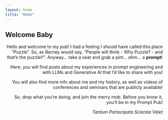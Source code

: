 ```yaml
---
layout: home
title: "Home"
---
```


## Welcome Baby
<style>
    p {
        text-align: justify;
    }
</style>

Hello and welcome to my _pub_! I had a feeling I should have called this place “Puzzle”. So, as Barney would say, “People will think - Why Puzzle? - and that’s the puzzle!!”. Anyway...  take a seat and grab a pint… ehm… a **prompt**!

Here, you will find posts about my experiences in prompt engineering and with LLMs and Generative AI that I’d like to share with you!

You will also find more info about me and my history, as well as videos of conferences and seminars that are publicly available!

So, drop what you’re doing, and join the merry mob. Before you know it, you’ll be in my Prompt Pub!

<style>
    p {
        text-align: right;
    }
</style>

_Tantum Partecipata Scientia Valet_